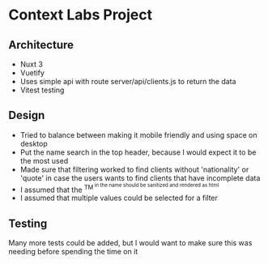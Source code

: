 # Context Labs Project

## Architecture

- Nuxt 3
- Vuetify
- Uses simple api with route server/api/clients.js to return the data
- Vitest testing

## Design

- Tried to balance between making it mobile friendly and using space on desktop
- Put the name search in the top header, because I would expect it to be the most used
- Made sure that filtering worked to find clients without 'nationality' or 'quote' in case the users wants to find
  clients that have incomplete data
- I assumed that the <sup>TM<sup> in the name should be sanitized and rendered as html
- I assumed that multiple values could be selected for a filter

## Testing
Many more tests could be added, but I would want to make sure this was needing before spending the time on it
